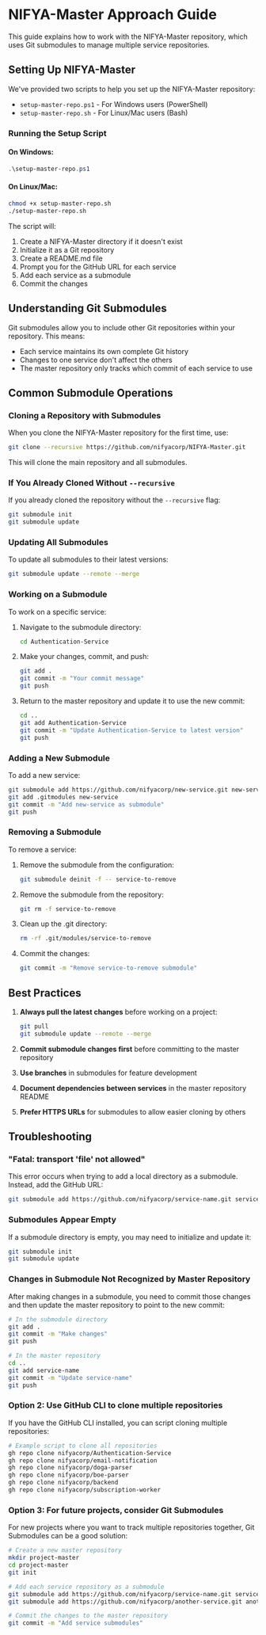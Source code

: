 # NIFYA-Master Approach Guide

This guide explains how to work with the NIFYA-Master repository, which uses Git submodules to manage multiple service repositories.

## Setting Up NIFYA-Master

We've provided two scripts to help you set up the NIFYA-Master repository:

- `setup-master-repo.ps1` - For Windows users (PowerShell)
- `setup-master-repo.sh` - For Linux/Mac users (Bash)

### Running the Setup Script

#### On Windows:
```powershell
.\setup-master-repo.ps1
```

#### On Linux/Mac:
```bash
chmod +x setup-master-repo.sh
./setup-master-repo.sh
```

The script will:
1. Create a NIFYA-Master directory if it doesn't exist
2. Initialize it as a Git repository
3. Create a README.md file
4. Prompt you for the GitHub URL for each service
5. Add each service as a submodule
6. Commit the changes

## Understanding Git Submodules

Git submodules allow you to include other Git repositories within your repository. This means:

- Each service maintains its own complete Git history
- Changes to one service don't affect the others
- The master repository only tracks which commit of each service to use

## Common Submodule Operations

### Cloning a Repository with Submodules

When you clone the NIFYA-Master repository for the first time, use:

```bash
git clone --recursive https://github.com/nifyacorp/NIFYA-Master.git
```

This will clone the main repository and all submodules.

### If You Already Cloned Without `--recursive`

If you already cloned the repository without the `--recursive` flag:

```bash
git submodule init
git submodule update
```

### Updating All Submodules

To update all submodules to their latest versions:

```bash
git submodule update --remote --merge
```

### Working on a Submodule

To work on a specific service:

1. Navigate to the submodule directory:
   ```bash
   cd Authentication-Service
   ```

2. Make your changes, commit, and push:
   ```bash
   git add .
   git commit -m "Your commit message"
   git push
   ```

3. Return to the master repository and update it to use the new commit:
   ```bash
   cd ..
   git add Authentication-Service
   git commit -m "Update Authentication-Service to latest version"
   git push
   ```

### Adding a New Submodule

To add a new service:

```bash
git submodule add https://github.com/nifyacorp/new-service.git new-service
git add .gitmodules new-service
git commit -m "Add new-service as submodule"
git push
```

### Removing a Submodule

To remove a service:

1. Remove the submodule from the configuration:
   ```bash
   git submodule deinit -f -- service-to-remove
   ```

2. Remove the submodule from the repository:
   ```bash
   git rm -f service-to-remove
   ```

3. Clean up the .git directory:
   ```bash
   rm -rf .git/modules/service-to-remove
   ```

4. Commit the changes:
   ```bash
   git commit -m "Remove service-to-remove submodule"
   ```

## Best Practices

1. **Always pull the latest changes** before working on a project:
   ```bash
   git pull
   git submodule update --remote --merge
   ```

2. **Commit submodule changes first** before committing to the master repository

3. **Use branches** in submodules for feature development

4. **Document dependencies between services** in the master repository README

5. **Prefer HTTPS URLs** for submodules to allow easier cloning by others

## Troubleshooting

### "Fatal: transport 'file' not allowed"

This error occurs when trying to add a local directory as a submodule. Instead, add the GitHub URL:

```bash
git submodule add https://github.com/nifyacorp/service-name.git service-name
```

### Submodules Appear Empty

If a submodule directory is empty, you may need to initialize and update it:

```bash
git submodule init
git submodule update
```

### Changes in Submodule Not Recognized by Master Repository

After making changes in a submodule, you need to commit those changes and then update the master repository to point to the new commit:

```bash
# In the submodule directory
git add .
git commit -m "Make changes"
git push

# In the master repository
cd ..
git add service-name
git commit -m "Update service-name"
git push
```

### Option 2: Use GitHub CLI to clone multiple repositories

If you have the GitHub CLI installed, you can script cloning multiple repositories:

```bash
# Example script to clone all repositories
gh repo clone nifyacorp/Authentication-Service
gh repo clone nifyacorp/email-notification
gh repo clone nifyacorp/doga-parser
gh repo clone nifyacorp/boe-parser
gh repo clone nifyacorp/backend
gh repo clone nifyacorp/subscription-worker
```

### Option 3: For future projects, consider Git Submodules

For new projects where you want to track multiple repositories together, Git Submodules can be a good solution:

```bash
# Create a new master repository
mkdir project-master
cd project-master
git init

# Add each service repository as a submodule
git submodule add https://github.com/nifyacorp/service-name.git service-name
git submodule add https://github.com/nifyacorp/another-service.git another-service

# Commit the changes to the master repository
git commit -m "Add service submodules"
``` 